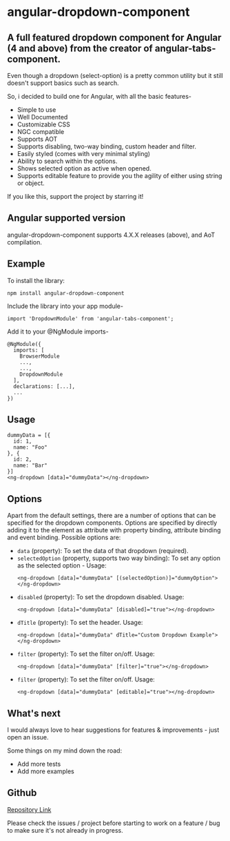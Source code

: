 # angular-dropdown-component
## A full featured dropdown component for Angular (4 and above) from the creator of angular-tabs-component.

Even though a dropdown (select-option) is a pretty common utility but it still doesn't support basics such as search.

So, i decided to build one for Angular, with all the basic features-
* Simple to use
* Well Documented
* Customizable CSS
* NGC compatible
* Supports AOT
* Supports disabling, two-way binding, custom header and filter.
* Easily styled (comes with very minimal styling)
* Ability to search within the options.
* Shows selected option as active when opened.
* Supports editable feature to provide you the agility of either using string or object.

If you like this, support the project by starring it!

## Angular supported version
angular-dropdown-component supports 4.X.X releases (above), and AoT compilation.

## Example
To install the library:
```
npm install angular-dropdown-component
```

Include the library into your app module-
```
import 'DropdownModule' from 'angular-tabs-component';
```

Add it to your @NgModule imports-
```
@NgModule({
  imports: [
    BrowserModule
    ...,
    ...,
    DropdownModule
  ],
  declarations: [...],
  ...
})
```

## Usage
```
dummyData = [{
  id: 1,
  name: "Foo"
}, {
  id: 2,
  name: "Bar"
}]
<ng-dropdown [data]="dummyData"></ng-dropdown>
```

## Options

Apart from the default settings, there are a number of options that can be
specified for the dropdown components. Options are specified by directly adding it to the
element as attribute with property binding, attribute binding and event binding.
Possible options are:

  * `data` (property): To set the data of that dropdown (required).
  * `selectedOption` (property, supports two way binding): To set any option as the selected option -
  Usage:
    ```
    <ng-dropdown [data]="dummyData" [(selectedOption)]="dummyOption"></ng-dropdown>
    ```
  * `disabled` (property): To set the dropdown disabled.
  Usage:
    ```
    <ng-dropdown [data]="dummyData" [disabled]="true"></ng-dropdown>
    ```
  * `dTitle` (property): To set the header.
  Usage:
    ```
    <ng-dropdown [data]="dummyData" dTitle="Custom Dropdown Example"></ng-dropdown>
    ```
  * `filter` (property): To set the filter on/off.
  Usage:
    ```
    <ng-dropdown [data]="dummyData" [filter]="true"></ng-dropdown>
    ```
  * `filter` (property): To set the filter on/off.
  Usage:
    ```
    <ng-dropdown [data]="dummyData" [editable]="true"></ng-dropdown>
    ```

## What's next
I would always love to hear suggestions for features & improvements - just open an issue.

Some things on my mind down the road:
* Add more tests
* Add more examples

## Github
[Repository Link](https://github.com/karanhudia/angular-dropdown-component/)

Please check the issues / project before starting to work on a feature / bug to make sure it's not already in progress.
